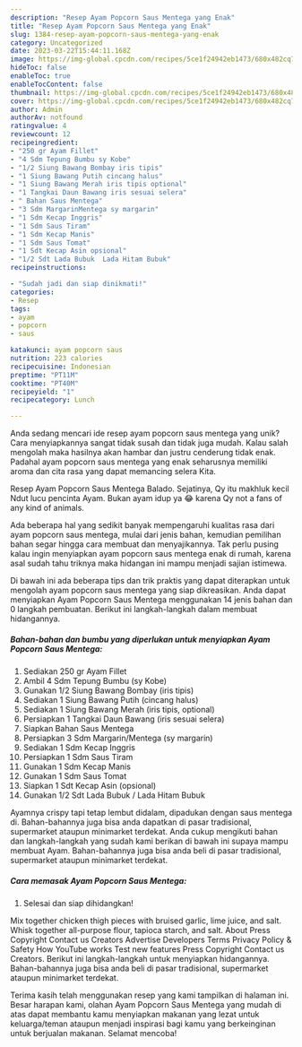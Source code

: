 ```yaml
---
description: "Resep Ayam Popcorn Saus Mentega yang Enak"
title: "Resep Ayam Popcorn Saus Mentega yang Enak"
slug: 1384-resep-ayam-popcorn-saus-mentega-yang-enak
category: Uncategorized
date: 2023-03-22T15:44:11.168Z
image: https://img-global.cpcdn.com/recipes/5ce1f24942eb1473/680x482cq70/ayam-popcorn-saus-mentega-foto-resep-utama.jpg
hideToc: false
enableToc: true
enableTocContent: false
thumbnail: https://img-global.cpcdn.com/recipes/5ce1f24942eb1473/680x482cq70/ayam-popcorn-saus-mentega-foto-resep-utama.jpg
cover: https://img-global.cpcdn.com/recipes/5ce1f24942eb1473/680x482cq70/ayam-popcorn-saus-mentega-foto-resep-utama.jpg
author: Admin
authorAv: notfound
ratingvalue: 4
reviewcount: 12
recipeingredient:
- "250 gr Ayam Fillet"
- "4 Sdm Tepung Bumbu sy Kobe"
- "1/2 Siung Bawang Bombay iris tipis"
- "1 Siung Bawang Putih cincang halus"
- "1 Siung Bawang Merah iris tipis optional"
- "1 Tangkai Daun Bawang iris sesuai selera"
- " Bahan Saus Mentega"
- "3 Sdm MargarinMentega sy margarin"
- "1 Sdm Kecap Inggris"
- "1 Sdm Saus Tiram"
- "1 Sdm Kecap Manis"
- "1 Sdm Saus Tomat"
- "1 Sdt Kecap Asin opsional"
- "1/2 Sdt Lada Bubuk  Lada Hitam Bubuk"
recipeinstructions:

- "Sudah jadi dan siap dinikmati!"
categories:
- Resep
tags:
- ayam
- popcorn
- saus

katakunci: ayam popcorn saus 
nutrition: 223 calories
recipecuisine: Indonesian
preptime: "PT11M"
cooktime: "PT40M"
recipeyield: "1"
recipecategory: Lunch

---
```





Anda sedang mencari ide resep ayam popcorn saus mentega yang unik? Cara menyiapkannya sangat tidak susah dan tidak juga mudah. Kalau salah mengolah maka hasilnya akan hambar dan justru cenderung tidak enak. Padahal ayam popcorn saus mentega yang enak seharusnya memiliki aroma dan cita rasa yang dapat memancing selera Kita.





Resep Ayam Popcorn Saus Mentega Balado. Sejatinya, Qy itu makhluk kecil Ndut lucu pencinta Ayam. Bukan ayam idup ya 😂 karena Qy not a fans of any kind of animals.

Ada beberapa hal yang sedikit banyak mempengaruhi kualitas rasa dari ayam popcorn saus mentega, mulai dari jenis bahan, kemudian pemilihan bahan segar hingga cara membuat dan menyajikannya. Tak perlu pusing kalau ingin menyiapkan ayam popcorn saus mentega enak di rumah, karena asal sudah tahu triknya maka hidangan ini mampu menjadi sajian istimewa.






Di bawah ini ada beberapa tips dan trik praktis yang dapat diterapkan untuk mengolah ayam popcorn saus mentega yang siap dikreasikan. Anda dapat menyiapkan Ayam Popcorn Saus Mentega menggunakan 14 jenis bahan dan 0 langkah pembuatan. Berikut ini langkah-langkah dalam membuat hidangannya.

<!--inarticleads1-->

##### Bahan-bahan dan bumbu yang diperlukan untuk menyiapkan Ayam Popcorn Saus Mentega:

1. Sediakan 250 gr Ayam Fillet
1. Ambil 4 Sdm Tepung Bumbu (sy Kobe)
1. Gunakan 1/2 Siung Bawang Bombay (iris tipis)
1. Sediakan 1 Siung Bawang Putih (cincang halus)
1. Sediakan 1 Siung Bawang Merah (iris tipis, optional)
1. Persiapkan 1 Tangkai Daun Bawang (iris sesuai selera)
1. Siapkan  Bahan Saus Mentega
1. Persiapkan 3 Sdm Margarin/Mentega (sy margarin)
1. Sediakan 1 Sdm Kecap Inggris
1. Persiapkan 1 Sdm Saus Tiram
1. Gunakan 1 Sdm Kecap Manis
1. Gunakan 1 Sdm Saus Tomat
1. Siapkan 1 Sdt Kecap Asin (opsional)
1. Gunakan 1/2 Sdt Lada Bubuk / Lada Hitam Bubuk


Ayamnya crispy tapi tetap lembut didalam, dipadukan dengan saus mentega di. Bahan-bahannya juga bisa anda dapatkan di pasar tradisional, supermarket ataupun minimarket terdekat. Anda cukup mengikuti bahan dan langkah-langkah yang sudah kami berikan di bawah ini supaya mampu membuat Ayam. Bahan-bahannya juga bisa anda beli di pasar tradisional, supermarket ataupun minimarket terdekat. 

<!--inarticleads2-->

##### Cara memasak Ayam Popcorn Saus Mentega:


1. Selesai dan siap dihidangkan!

Mix together chicken thigh pieces with bruised garlic, lime juice, and salt. Whisk together all-purpose flour, tapioca starch, and salt. About Press Copyright Contact us Creators Advertise Developers Terms Privacy Policy &amp; Safety How YouTube works Test new features Press Copyright Contact us Creators. Berikut ini langkah-langkah untuk menyiapkan hidangannya. Bahan-bahannya juga bisa anda beli di pasar tradisional, supermarket ataupun minimarket terdekat. 

Terima kasih telah menggunakan resep yang kami tampilkan di halaman ini. Besar harapan kami, olahan Ayam Popcorn Saus Mentega yang mudah di atas dapat membantu kamu menyiapkan makanan yang lezat untuk keluarga/teman ataupun menjadi inspirasi bagi kamu yang berkeinginan untuk berjualan makanan. Selamat mencoba!
